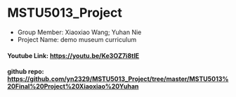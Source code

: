 # MSTU5013_Project

- Group Member: Xiaoxiao Wang; Yuhan Nie
- Project Name: demo museum curriculum

#### Youtube Link: https://youtu.be/Ke3OZ7i8tIE
#### github repo: https://github.com/yn2329/MSTU5013_Project/tree/master/MSTU5013%20Final%20Project%20Xiaoxiao%20Yuhan
